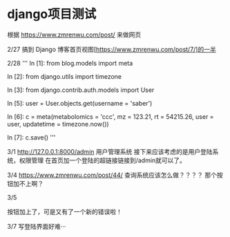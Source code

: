 # django项目测试

根据 https://www.zmrenwu.com/post/ 来做网页

2/27 搞到 Django 博客首页视图[https://www.zmrenwu.com/post/7/]的一半

2/28
'''
In [1]: from blog.models import meta

In [2]: from django.utils import timezone

In [3]: from django.contrib.auth.models import User

In [5]: user =  User.objects.get(username = 'saber')

In [6]: c = meta(metabolomics = 'ccc', mz = 123.21, rt = 54215.26, user = user, updatetime = timezone.now())

In [7]: c.save()
'''

3/1
http://127.0.0.1:8000/admin 用户管理系统
接下来应该考虑的是用户登陆系统，权限管理
在首页加一个登陆的超链接链接到/admin就可以了。  

3/4
https://www.zmrenwu.com/post/44/ 查询系统应该怎么做？？？？
那个按钮加不上啊？

3/5

按钮加上了，可是又有了一个新的错误啦！

3/7
写登陆界面好难···
